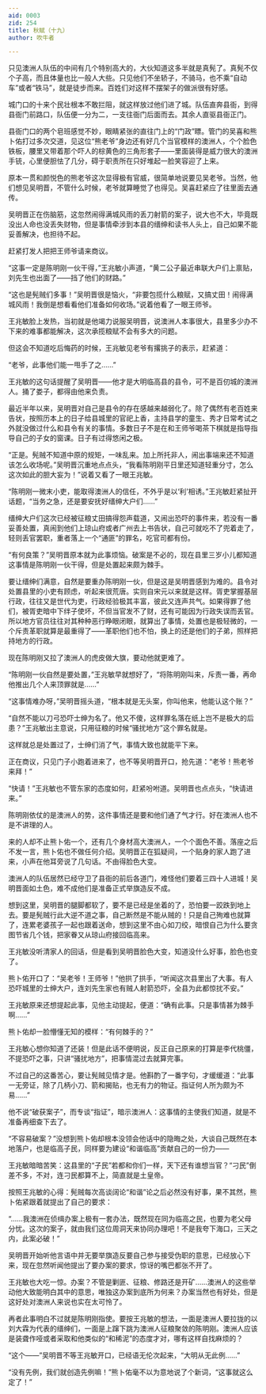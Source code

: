 ```yaml
---
aid: 0003
zid: 254
title: 秋赋（十九）
author: 吹牛者

---
```




  只见澳洲人队伍的中间有几个特别高大的，大伙知道这多半就是真髡了。真髡不仅个子高，而且体量也比一般人大些。只见他们不坐轿子，不骑马，也不乘“自动车”或者“铁马”，就是徒步而来。百姓们对这样不摆架子的做派很有好感。

  城门口的十来个民壮根本不敢拦阻，就这样放过他们进了城。队伍直奔县衙，到得县衙门前路口，队伍便一分为二，一支往衙门后面而去。其余人直驱县衙正门。

  县衙门口的两个皂班感觉不妙，眼睛紧张的直往门上的“门政”瞟。管门的吴喜和熊卜佑打过多次交道，见这位“熊老爷”身边还有好几个当官模样的澳洲人，个个脸色铁板，腰里又带着那个吓人的棕黄色的三角形套子——里面装得是威力很大的澳洲手铳，心里便胆怯了几分，碍于职责所在只好堆起一脸笑容迎了上来。

  原本一贯和颜悦色的熊老爷这次显得极有官威，很简单地说要见吴老爷。当然，他们想见吴明晋，不管什么时候，老爷就算睡觉了也得见。吴喜赶紧应了往里面去通传。

  吴明晋正在伤脑筋，这忽然闹得满城风雨的丢刀射箭的案子，说大也不大，毕竟既没出人命也没丢失财物，但是事情牵涉到本县的缙绅和读书人头上，自己如果不能妥善解决，也担待不起。

  赶紧打发人把把王师爷请来商议。

  “这事一定是陈明刚一伙干得，”王兆敏小声道，“黄二公子最近串联大户们上禀贴，刘先生也出面了——挡了他们的财路。”

  “这也是髡贼们多事！”吴明晋很是恼火，“非要包揽什么粮赋，又搞丈田！闹得满城风雨！我倒是想看看他们准备如何收场。”说着他看了一眼王师爷。

  王兆敏脸上发热，当初就是他竭力说服吴明晋，说澳洲人本事很大，县里多少办不下来的难事都能解决，这次承揽粮赋不会有多大的问题。

  但这会不知道吃后悔药的时候，王兆敏见老爷有撂挑子的表示，赶紧道：

  “老爷，此事他们能一甩手了之……”

  王兆敏的这句话提醒了吴明晋——他才是大明临高县的县令，可不是百仞城的澳洲人。捅了娄子，都得由他来负责。

  最近半年以来，吴明晋对自己是县令的存在感越来越弱化了。除了偶然有老百姓来告状，按照历本上的日子给县城里的官祀上香，主持县学的童生、秀才日常考试之外就没做过什么和县令有关的事情。多数日子不是在和王师爷喝茶下棋就是指导指导自己的子女的窗课。日子有过得悠闲之极。

  “正是。髡贼不知道中原的规矩，一味乱来。加上所托非人，闹出事端来还不知道该怎么收场呢。”吴明晋沉重地点点头，“我看陈明刚平日里还知道轻重分寸，怎么这次如此的胆大妄为！”说着又看了一眼王兆敏。

  “陈明刚一微末小吏，能取得澳洲人的信任，不外乎是以‘利’相诱。”王兆敏赶紧扯开话题，“当务之急，还是要安抚好缙绅大户们……”

  缙绅大户们这次已经被征粮丈田搞得怨声载道，又闹出恐吓的事件来，若没有一番妥善处置，真闹到他们上琼山府或者广州去上书告状，自己可就吃不了兜着走了，轻则丢官罢职，重者落上一个“通匪”的罪名，吃官司都有份。

  “有何良策？”吴明晋原本就为此事烦恼。破案是不必的，现在县里三岁小儿都知道这事情是陈明刚一伙干得，但是处置起来颇为棘手。

  要让缙绅们满意，自然是要重办陈明刚一伙，但是这是吴明晋感到为难的。县令对处置县里的小吏有顾虑，听起来很荒唐。实则自宋元以来就是这样。胥吏掌握基层行政，往往又是世代为吏，行政经验极其丰富，彼此又连声共气。如果得罪了他们，被胥吏暗中下绊子使坏，不但当官发不了财，还有可能因为行政失误而丢官。所以地方官员往往对其种种恶行睁眼闭眼，就算出了事情，处置也是极轻微的，一个斥责革职就算是最重得了——革职他们也不怕，换上的还是他们的子弟，照样把持地方的行政。

  现在陈明刚又拉了澳洲人的虎皮做大旗，要动他就更难了。

  “陈明刚一伙自然是要处置，”王兆敏早就想好了，“将陈明刚叫来，斥责一番，再命他推出几个人来顶罪就是……”

  “这事情难办呀，”吴明晋摇头道，“根本就是无头案，你叫他来，他能认这个账？”

  “自然不能以刀弓恐吓士绅为名了。他又不傻，这样罪名落在纸上岂不是极大的后患？”王兆敏出主意说，只用征粮的时候“骚扰地方”这个罪名就是。

  这样就总是处置过了，士绅们消了气，事情大致也就能平下来。

  正在商议，只见门子小跑着进来了，也不等吴明晋开口，抢先道：“老爷！熊老爷来拜！”

  “快请！”王兆敏也不管东家的态度如何，赶紧吩咐道。吴明晋也点点头，“快请进来。”

  陈明刚依仗的是澳洲人的势，这件事情还是要和他们通了气才行。好在澳洲人也不是不讲理的人。

  来的人却不止熊卜佑一个，还有几个身材高大澳洲人，一个个面色不善。落座之后不发一言，熊卜佑也不做任何介绍。吴明晋正在狐疑间，一个贴身的家人跑了进来，小声在他耳旁说了几句话。不由得脸色大变。

  澳洲人的队伍居然已经守卫了县衙的前后各道门，难怪他们要着三四十人进城！吴明晋面如土色，难不成他们是准备正式举旗造反不成。

  想到这里，吴明晋的腿脚都软了，要不是已经是坐着的了，恐怕要一跤跌到地上去。要是髡贼行此大逆不道之事，自己断然是不能从贼的！只是自己殉难也就算了，连累老婆孩子一起也跟着送命，想到这里不由心如刀绞，暗恨自己为什么要贪图节省几个钱，把家眷又从琼山府接回临高来。

  王兆敏没听清家人的回话，但是看到吴明晋脸色大变，知道没什么好事，脸色也变了。

  熊卜佑开口了：“吴老爷！王师爷！”他拱了拱手，“听闻这次县里出了大事。有人恐吓城里的士绅大户，连刘先生家也有贼人射箭恐吓，全县为此都惊扰不安。”

  王兆敏原来还想提起此事，见他主动提起，便道：“确有此事。只是事情甚为棘手啊……”

  熊卜佑却一脸懵懂无知的模样：“有何棘手的？”

  王兆敏心想你知道了还装！但是此话不便明说，反正自己原来的打算是李代桃僵，不提恐吓之事，只讲“骚扰地方”，把事情混过去就算完事。

  不过自己的这番苦心，要让髡贼见情才是。他斟酌了一番字句，才缓缓道：“此事一无旁证，除了几柄小刀、箭和揭贴，也无有力的物证。指证何人所为颇为不易……”

  他不说“破获案子”，而专谈“指证”，暗示澳洲人：这事情的主使我们知道，就是不准备再细查下去了。

  “不容易破案？”没想到熊卜佑却根本没领会他话中的隐晦之处，大谈自己既然在本地落户，也是临高子民，同样要为建设“和谐临高”贡献自己的一份力——

  王兆敏暗暗苦笑：这县里的“子民”若都和你们一样，天下还有谁想当官？“刁民”倒差不多，不对，连刁民都算不上，简直就是土皇帝。

  按照王兆敏的心得：髡贼每次高谈阔论“和谐”论之后必然没有好事，果不其然，熊卜佑紧跟着就提出了自己的要求：

  “……我澳洲在侦缉办案上极有一套办法，既然现在同为临高之民，也要为老父母分忧。这次的案子，就由我们这位周洞天来协同办理吧！不是我夸下海口，三天之内，此案必破！”

  吴明晋开始听他言语中并无要举旗造反要自己参与接受伪职的意思，已经放心下来，现在忽然听闻他提出了要办案的要求，惊讶的嘴巴都张不开了。

  王兆敏也大吃一惊。办案？不管是剿匪、征粮、修路还是开矿……澳洲人的这些举动他大致能明白其中的意思，唯独这办案到底所为何来？办案当然也有好处，但是这好处对澳洲人来说也实在太可怜了。

  再者此事明白不过就是陈明刚指使。要按王兆敏的想法，一面是澳洲人要拉拢的以刘大霖为代表的缙绅们，一面是上蹿下跳为澳洲人征粮聚敛的陈明刚。澳洲人应该是装聋作哑或者采取和他类似的“和稀泥”的态度才对，哪有这样自找麻烦的？

  “这个——”吴明晋不等王兆敏开口，已经语无伦次起来，“大明从无此例……”

  “没有先例，我们就创造先例嘛！”熊卜佑毫不以为意地说了个新词，“这事就这么定了！”



